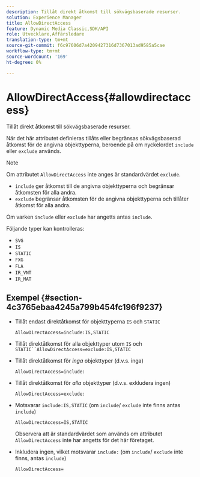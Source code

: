 ```yaml
---
description: Tillåt direkt åtkomst till sökvägsbaserade resurser.
solution: Experience Manager
title: AllowDirectAccess
feature: Dynamic Media Classic,SDK/API
role: Utvecklare,Affärsledare
translation-type: tm+mt
source-git-commit: f6c97606d7a4209427316d7367013ad9585a5cae
workflow-type: tm+mt
source-wordcount: '169'
ht-degree: 0%

---
```



# AllowDirectAccess{#allowdirectaccess}

Tillåt direkt åtkomst till sökvägsbaserade resurser.

När det här attributet definieras tillåts eller begränsas sökvägsbaserad åtkomst för de angivna objekttyperna, beroende på om nyckelordet `include` eller `exclude` används.

>[!NOTE]
>
>Om attributet `AllowDirectAccess` inte anges är standardvärdet `exclude`.

* `include` ger åtkomst till de angivna objekttyperna och begränsar åtkomsten för alla andra.
* `exclude` begränsar åtkomsten för de angivna objekttyperna och tillåter åtkomst för alla andra.

Om varken `include` eller `exclude` har angetts antas `include`.

Följande typer kan kontrolleras:

* `SVG`
* `IS`
* `STATIC`
* `FXG`
* `FLA`
* `IR_VNT`
* `IR_MAT`

## Exempel {#section-4c3765ebaa4245a799b454fc196f9237}

* Tillåt endast direktåtkomst för objekttyperna `IS` och `STATIC`

   `AllowDirectAccess=include:IS,STATIC`

* Tillåt direktåtkomst för alla objekttyper utom `IS` och `STATIC``AllowDirectAccess=exclude:IS,STATIC`

* Tillåt direktåtkomst för *inga* objekttyper (d.v.s. inga)

   `AllowDirectAccess=include:`

* Tillåt direktåtkomst för *alla* objekttyper (d.v.s. exkludera ingen)

   `AllowDirectAccess=exclude:`

* Motsvarar `include:IS,STATIC` (om `include`/ `exclude` inte finns antas `include`)

   `AllowDirectAccess=IS,STATIC`

   Observera att är standardvärdet som används om attributet `AllowDirectAccess` inte har angetts för det här företaget.

* Inkludera ingen, vilket motsvarar `include:` (om `include`/ `exclude` inte finns, antas `include`)

   `AllowDirectAccess=`

